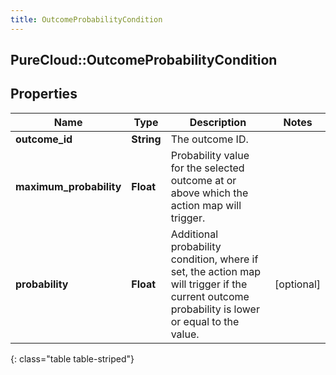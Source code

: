 ```yaml
---
title: OutcomeProbabilityCondition
---
```

## PureCloud::OutcomeProbabilityCondition

## Properties

|Name | Type | Description | Notes|
|------------ | ------------- | ------------- | -------------|
| **outcome_id** | **String** | The outcome ID. | |
| **maximum_probability** | **Float** | Probability value for the selected outcome at or above which the action map will trigger. | |
| **probability** | **Float** | Additional probability condition, where if set, the action map will trigger if the current outcome probability is lower or equal to the value. | [optional] |
{: class="table table-striped"}


